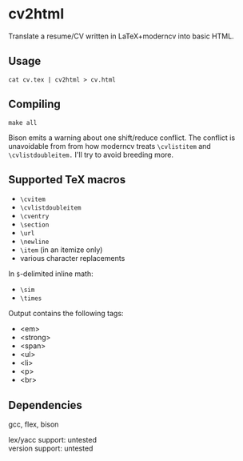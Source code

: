 cv2html
=======

Translate a resume/CV written in LaTeX+moderncv into basic HTML.

Usage
-----

    cat cv.tex | cv2html > cv.html

Compiling
---------

    make all

Bison emits a warning about one shift/reduce conflict. The conflict is
unavoidable from from how moderncv treats `\cvlistitem` and
`\cvlistdoubleitem.` I'll try to avoid breeding more.

Supported TeX macros
--------------------

- `\cvitem`
- `\cvlistdoubleitem`
- `\cventry`
- `\section`
- `\url`
- `\newline`
- `\item` (in an itemize only)
- various character replacements

In `$`-delimited inline math:

- `\sim`
- `\times`

Output contains the following tags:

- &lt;em&gt;
- &lt;strong&gt;
- &lt;span&gt;
- &lt;ul&gt;
- &lt;li&gt;
- &lt;p&gt;
- &lt;br&gt;

Dependencies
------------

gcc, flex, bison

lex/yacc support: untested  
version support: untested
